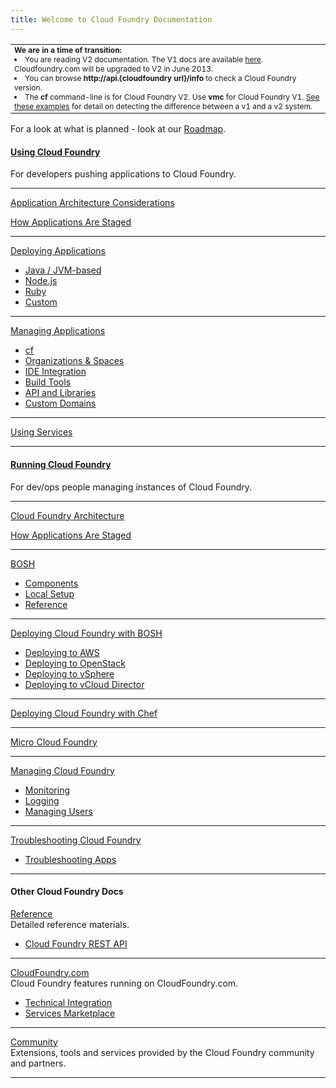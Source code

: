 ```yaml
---
title: Welcome to Cloud Foundry Documentation
---
```


<table><tr><td style="font-size:9pt">
          <b>We are in a time of transition:</b>
          <li>You are reading V2 documentation. The V1 docs are available <a href="http://cf-docs-deprecated.cloudfoundry.com">here</a>. Cloudfoundry.com will be upgraded to V2 in June 2013. <li>You can browse <b>http://api.{cloudfoundry url}/info</b> to check a Cloud Foundry version.<li>The <b>cf</b> command-line is for Cloud Foundry V2. Use <b>vmc</b> for Cloud Foundry V1. <a href="docs/running/api/version.html">See these examples</a> for detail on detecting the difference between a v1 and a v2 system.
</td></tr></table>

For a look at what is planned - look at our [Roadmap](docs/roadmap.html).


<div class="column-left">
  <div class="column-title">
    <a href="docs/using/index.html">
      <h4>Using Cloud Foundry</h4>
    </a>
  </div>
  <p>For developers pushing applications to Cloud Foundry.</p>

  <hr>

  <p><a href="docs/using/app-arch/index.html">Application Architecture Considerations</a></p>
  <p><a href="docs/running/architecture/how-applications-are-staged.html">How Applications Are Staged</a></p>

  <hr>

  <p><a href="docs/using/deploying-apps/index.html">Deploying Applications</a></p>

  <p>
    <ul>
      <li>
        <a href="docs/using/deploying-apps/jvm/index.html">Java / JVM-based</a>
      </li>
      <li>
        <a href="docs/using/deploying-apps/javascript/index.html">Node.js</a>
      </li>
      <li>
        <a href="docs/using/deploying-apps/ruby/index.html">Ruby</a>
      </li>
      <li>
        <a href="docs/using/deploying-apps/custom/index.html">Custom</a>
      </li>
    </ul>
  </p>

  <hr>

  <p><a href="docs/using/managing-apps/index.html">Managing Applications</a></p>

  <p>
    <ul>
      <li>
        <a href="docs/using/managing-apps/cf/index.html">cf</a>
      </li>
      <li>
        <a href="docs/using/managing-apps/orgs-and-spaces.html">Organizations & Spaces</a>
      </li>
      <li>
        <a href="/docs/using/managing-apps/ide/">IDE Integration</a>
      </li>
      <li>      
       <a href="docs/using/managing-apps/build-tools/index.html">Build Tools</a>
      </li>
      <li>
        <a href="docs/using/managing-apps/libs/index.html">API and Libraries</a>
      </li>
      <li>
        <a href="docs/using/managing-apps/custom-domains/index.html">Custom Domains</a>
      </li>
    </ul>
  </p>


  <hr>

  <p><a href="docs/using/services/">Using Services</a></p>

  <hr>

</div>

<div class="column-middle">
  <div class="column-title">
    <a href="docs/running/index.html">
      <h4>Running Cloud Foundry</h4>
    </a>
  </div>
  <p>For dev/ops people managing instances of Cloud Foundry.</p>

  <hr>

  <p><a href="docs/running/architecture/index.html">Cloud Foundry Architecture</a></p>
  <p><a href="docs/running/architecture/how-applications-are-staged.html">How Applications Are Staged</a></p>

  <hr>

  <p><a href="docs/running/bosh/index.html">BOSH</a></p>

  <p>
    <ul>
      <li>
        <a href="docs/running/bosh/components/index.html">Components</a>
      </li>
      <li>
        <a href="docs/running/bosh/setup/index.html">Local Setup</a>
      </li>
      <li>
        <a href="docs/running/bosh/reference/index.html">Reference</a>
      </li>
    </ul>
  </p>

  <hr>

  <p><a href="docs/running/deploying-cf/index.html">Deploying Cloud Foundry with BOSH</a></p>

  <p>
    <ul>
      <li>
        <a href="docs/running/deploying-cf/ec2/index.html">Deploying to AWS</a>
      </li>
      <li>
        <a href="docs/running/deploying-cf/openstack/index.html">Deploying to OpenStack</a>
      </li>
      <li>      
       <a href="docs/running/deploying-cf/vsphere/index.html">Deploying to vSphere</a>
      </li>
      <li>
        <a href="docs/running/deploying-cf/vcloud/index.html">Deploying to vCloud Director</a>
      </li>
    </ul>
  </p>

  <hr>

  <p><a href="docs/running/deploying-cf-with-chef/index.html">Deploying Cloud Foundry with Chef</a></p>

  <hr>

  <p><a href="docs/running/micro_cloud_foundry/index.html">Micro Cloud Foundry</a></p>

  <hr>

  <p><a href="docs/running/managing-cf/index.html">Managing Cloud Foundry</a></p>

  <p>
    <ul>
      <li><a href="docs/running/managing-cf/monitoring.html">Monitoring</a></li>
      <li><a href="docs/running/managing-cf/logging.html">Logging</a></li>
      <li><a href="docs/running/managing-cf/managing-users.html">Managing Users</a></li>
    </ul>
  </p>

  <hr>
 
  <p><a href="docs/running/troubleshooting/index.html">Troubleshooting Cloud Foundry</a></p>
  
  <p>
    <ul>
      <li><a href="docs/running/troubleshooting/troubleshooting-apps.html">Troubleshooting Apps</a></li>
    </ul>
  </p>

  <hr>

</div>


<div class="column-right">
  <div class="column-title">
    <h4>Other Cloud Foundry Docs</h4>
  </div>

  <p>
    <a href="docs/reference/index.html">Reference</a>
    <br>
    Detailed reference materials.
    <p>
      <ul>
        <li><a href="docs/reference/cc-api.html">Cloud Foundry REST API</a></li>
      </ul>
    </p>
  </p>

  <hr>

  <p>
    <a href="docs/dotcom/">CloudFoundry.com</a>
    <br>
    Cloud Foundry features running on CloudFoundry.com.
    <p>
      <ul>
        <li><a href="docs/dotcom/integration/">Technical Integration</a></li>
        <li><a href="docs/dotcom/services-marketplace/">Services Marketplace</a></li>
      </ul>
    </p>
  </p>

  <hr>  

  <p>
    <a href="docs/community/index.html">Community</a>
    <br>
    Extensions, tools and services provided by the Cloud Foundry community and partners.
    <p>
      <ul>
      </ul>
    </p>
  </p>

  <hr>

</div>

